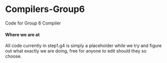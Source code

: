 # Compilers-Group6
Code for Group 6 Compiler

#### Where we are at

All code currently in step1.g4 is simply a placeholder while
we try and figure out what exactly we are doing, free for anyone to edit
should they so choose.
